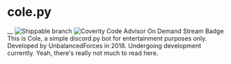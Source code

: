 # cole.py
__
![Shippable branch](https://img.shields.io/shippable/5444c5ecb904a4b21567b0ff/master.svg?style=for-the-badge) ![Coverity Code Advisor On Demand Stream Badge](https://img.shields.io/coverity/ondemand/streams/STREAM.svg?style=for-the-badge)
This is Cole, a simple discord.py bot for entertainment purposes only. Developed by UnbalancedForces in 2018. Undergoing development currently. Yeah, there's really not much to read here.
